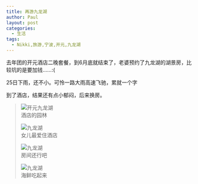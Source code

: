 ```yaml
---
title: 再游九龙湖
author: Paul
layout: post
categories:
  - 生活
tags:
  - Nikki,旅游,宁波,开元,九龙湖
---
```


去年团的开元酒店二晚套餐，到6月底就结束了，老婆预约了九龙湖的湖景房，比较坑的是要加钱……:(

25日下雨，还不小。可怜一路大雨高速飞驰，累就一个字

到了酒店，结果还有点小郁闷，后来换房。

>![开元九龙湖](https://imgs.paulreina.com/2017-0406/jlh0.jpg)     
>酒店的园林
>
>![九龙湖](https://imgs.paulreina.com/2017-0406/jlh1.jpg)    
>女儿最爱住酒店
>
>![九龙湖](https://imgs.paulreina.com/2017-0406/jlh2.jpg)   
>房间还行吧
>
>![九龙湖](https://imgs.paulreina.com/2017-0406/jlh3.jpg)   
>海鲜吃起来